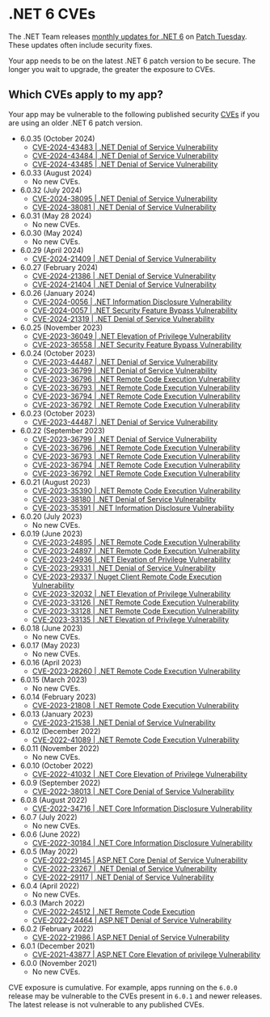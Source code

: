 # .NET 6 CVEs

The .NET Team releases [monthly updates for .NET 6](https://github.com/dotnet/announcements/labels/.NET%206.0) on [Patch Tuesday](https://en.wikipedia.org/wiki/Patch_Tuesday). These updates often include security fixes.

Your app needs to be on the latest .NET 6 patch version to be secure. The longer you wait to upgrade, the greater the exposure to CVEs.

## Which CVEs apply to my app?

Your app may be vulnerable to the following published security [CVEs](https://www.cve.org/) if you are using an older .NET 6 patch version.

- 6.0.35 (October 2024)
  - [CVE-2024-43483 | .NET Denial of Service Vulnerability](https://github.com/dotnet/announcements/issues/xxx)
  - [CVE-2024-43484 | .NET Denial of Service Vulnerability](https://github.com/dotnet/announcements/issues/xxx)
  - [CVE-2024-43485 | .NET Denial of Service Vulnerability](https://github.com/dotnet/announcements/issues/xxx)
- 6.0.33 (August 2024)
  - No new CVEs.
- 6.0.32 (July 2024)
  - [CVE-2024-38095 | .NET Denial of Service Vulnerability](https://github.com/dotnet/announcements/issues/312)
  - [CVE-2024-38081 | .NET Denial of Service Vulnerability](https://github.com/dotnet/announcements/issues/313)
- 6.0.31 (May 28 2024)
  - No new CVEs.
- 6.0.30 (May 2024)
  - No new CVEs.
- 6.0.29 (April 2024)
  - [CVE-2024-21409 | .NET Denial of Service Vulnerability](https://github.com/dotnet/announcements/issues/303)
- 6.0.27 (February 2024)
  - [CVE-2024-21386 | .NET Denial of Service Vulnerability](https://github.com/dotnet/announcements/issues/295)
  - [CVE-2024-21404 | .NET Denial of Service Vulnerability](https://github.com/dotnet/announcements/issues/296)
- 6.0.26 (January 2024)
  - [CVE-2024-0056 | .NET Information Disclosure Vulnerability](https://github.com/dotnet/announcements/issues/292)
  - [CVE-2024-0057 | .NET Security Feature Bypass Vulnerability](https://github.com/dotnet/announcements/issues/291)
  - [CVE-2024-21319 | .NET Denial of Service Vulnerability](https://github.com/dotnet/announcements/issues/290)
- 6.0.25 (November 2023)
  - [CVE-2023-36049 | .NET Elevation of Privilege Vulnerability](https://github.com/dotnet/announcements/issues/287)
  - [CVE-2023-36558 | .NET Security Feature Bypass Vulnerability](https://github.com/dotnet/announcements/issues/288)
- 6.0.24 (October 2023)
  - [CVE-2023-44487 | .NET Denial of Service Vulnerability](https://github.com/dotnet/announcements/issues/277)
  - [CVE-2023-36799 | .NET Denial of Service Vulnerability](https://github.com/dotnet/announcements/issues/275)
  - [CVE-2023-36796 | .NET Remote Code Execution Vulnerability](https://github.com/dotnet/announcements/issues/274)
  - [CVE-2023-36793 | .NET Remote Code Execution Vulnerability](https://github.com/dotnet/announcements/issues/273)
  - [CVE-2023-36794 | .NET Remote Code Execution Vulnerability](https://github.com/dotnet/announcements/issues/272)
  - [CVE-2023-36792 | .NET Remote Code Execution Vulnerability](https://github.com/dotnet/announcements/issues/271)
- 6.0.23 (October 2023)
  - [CVE-2023-44487 | .NET Denial of Service Vulnerability](https://github.com/dotnet/announcements/issues/277)
- 6.0.22 (September 2023)
  - [CVE-2023-36799 | .NET Denial of Service Vulnerability](https://github.com/dotnet/announcements/issues/275)
  - [CVE-2023-36796 | .NET Remote Code Execution Vulnerability](https://github.com/dotnet/announcements/issues/274)
  - [CVE-2023-36793 | .NET Remote Code Execution Vulnerability](https://github.com/dotnet/announcements/issues/273)
  - [CVE-2023-36794 | .NET Remote Code Execution Vulnerability](https://github.com/dotnet/announcements/issues/272)
  - [CVE-2023-36792 | .NET Remote Code Execution Vulnerability](https://github.com/dotnet/announcements/issues/271)
- 6.0.21 (August 2023)
  - [CVE-2023-35390 | .NET Remote Code Execution Vulnerability](https://github.com/dotnet/announcements/issues/266)
  - [CVE-2023-38180 | .NET Denial of Service Vulnerability](https://github.com/dotnet/announcements/issues/269)
  - [CVE-2023-35391 | .NET Information Disclosure Vulnerability](https://github.com/dotnet/announcements/issues/267)
- 6.0.20 (July 2023)
  - No new CVEs.
- 6.0.19 (June 2023)
  - [CVE-2023-24895 | .NET Remote Code Execution Vulnerability](https://github.com/dotnet/announcements/issues/261)
  - [CVE-2023-24897 | .NET Remote Code Execution Vulnerability](https://github.com/dotnet/announcements/issues/260)
  - [CVE-2023-24936 | .NET Elevation of Privilege Vulnerability](https://github.com/dotnet/announcements/issues/259)
  - [CVE-2023-29331 | .NET Denial of Service Vulnerability](https://github.com/dotnet/announcements/issues/257)
  - [CVE-2023-29337 | Nuget Client Remote Code Execution Vulnerability](https://github.com/dotnet/announcements/issues/256)
  - [CVE-2023-32032 | .NET Elevation of Privilege Vulnerability](https://github.com/dotnet/announcements/issues/255)
  - [CVE-2023-33126 | .NET Remote Code Execution Vulnerability](https://github.com/dotnet/announcements/issues/254)
  - [CVE-2023-33128 | .NET Remote Code Execution Vulnerability](https://github.com/dotnet/announcements/issues/253)
  - [CVE-2023-33135 | .NET Elevation of Privilege Vulnerability](https://github.com/dotnet/announcements/issues/252)
- 6.0.18 (June 2023)
  - No new CVEs.
- 6.0.17 (May 2023)
  - No new CVEs.
- 6.0.16 (April 2023)
  - [CVE-2023-28260 | .NET Remote Code Execution Vulnerability](https://github.com/dotnet/announcements/issues/250)
- 6.0.15 (March 2023)
  - No new CVEs.
- 6.0.14 (February 2023)
  - [CVE-2023-21808 | .NET Remote Code Execution Vulnerability](https://github.com/dotnet/announcements/issues/247)
- 6.0.13 (January 2023)
  - [CVE-2023-21538 | .NET Denial of Service Vulnerability](https://github.com/dotnet/announcements/issues/244)
- 6.0.12 (December 2022)
  - [CVE-2022-41089 | .NET Remote Code Execution Vulnerability](https://github.com/dotnet/announcements/issues/242)
- 6.0.11 (November 2022)
  - No new CVEs.
- 6.0.10 (October 2022)
  - [CVE-2022-41032 | .NET Core Elevation of Privilege Vulnerability](https://github.com/dotnet/announcements/issues/236)
- 6.0.9 (September 2022)
  - [CVE-2022-38013 | .NET Core Denial of Service Vulnerability](https://github.com/dotnet/announcements/issues/234) 
- 6.0.8 (August 2022)
  - [CVE-2022-34716 | .NET Core Information Disclosure Vulnerability](https://github.com/dotnet/announcements/issues/232)
- 6.0.7 (July 2022)
  - No new CVEs.
- 6.0.6 (June 2022)
  - [CVE-2022-30184 | .NET Core Information Disclosure Vulnerability](https://github.com/dotnet/announcements/issues/225)
- 6.0.5 (May 2022)
  - [CVE-2022-29145 | ASP.NET Core Denial of Service Vulnerability](https://github.com/dotnet/announcements/issues/222)
  - [CVE-2022-23267 | .NET Denial of Service Vulnerability](https://github.com/dotnet/announcements/issues/221)
  - [CVE-2022-29117 | .NET Denial of Service Vulnerability](https://github.com/dotnet/announcements/issues/220)
- 6.0.4 (April 2022)
  - No new CVEs.
- 6.0.3 (March 2022)
  - [CVE-2022-24512 | .NET Remote Code Execution](https://github.com/dotnet/announcements/issues/213)
  - [CVE-2022-24464 | ASP.NET Denial of Service Vulnerability](https://github.com/dotnet/announcements/issues/212)
- 6.0.2 (February 2022)
  - [CVE-2022-21986 | ASP.NET Denial of Service Vulnerability](https://github.com/dotnet/announcements/issues/207)
- 6.0.1 (December 2021)
  - [CVE-2021-43877 | ASP.NET Core Elevation of privilege Vulnerability](https://github.com/dotnet/announcements/issues/206)
- 6.0.0 (November 2021)
  - No new CVEs.

CVE exposure is cumulative. For example, apps running on the `6.0.0` release may be vulnerable to the CVEs present in `6.0.1` and newer releases. The latest release is not vulnerable to any published CVEs.
